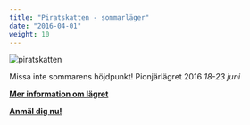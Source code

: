 ```yaml
---
title: "Piratskatten - sommarläger"
date: "2016-04-01"
weight: 10
---
```

![piratskatten](/lager/lagerbanner3.jpg)

Missa inte sommarens höjdpunkt! Pionjärlägret 2016 _18-23 juni_

**[Mer information om lägret](/lager/piratskatten2016)**

**[Anmäl dig nu!](/lager/anmalan2016)**
